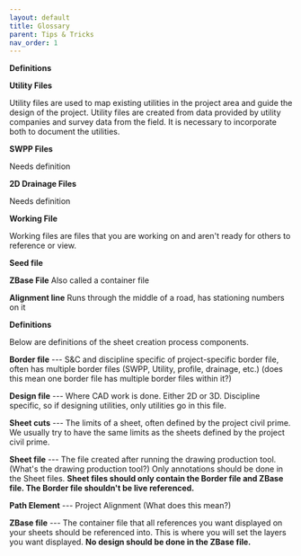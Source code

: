 ```yaml
---
layout: default
title: Glossary
parent: Tips & Tricks
nav_order: 1
---
```


**Definitions**

**Utility Files**

Utility files are used to map existing utilities in the project area and
guide the design of the project. Utility files are created from data
provided by utility companies and survey data from the field. It is
necessary to incorporate both to document the utilities.

**SWPP Files**

Needs definition

**2D Drainage Files**

Needs definition

**Working File**

Working files are files that you are working on and aren't ready for
others to reference or view.

**Seed file**

**ZBase File**
Also called a container file

**Alignment line**
Runs through the middle of a road, has stationing numbers on it

**Definitions**

Below are definitions of the sheet creation process components.

**Border file** --- S&C and discipline specific of project-specific
border file, often has multiple border files (SWPP, Utility, profile,
drainage, etc.) (does this mean one border file has multiple border
files within it?)

**Design file** --- Where CAD work is done. Either 2D or 3D. Discipline
specific, so if designing utilities, only utilities go in this file.

**Sheet cuts** --- The limits of a sheet, often defined by the project
civil prime. We usually try to have the same limits as the sheets
defined by the project civil prime.

**Sheet file** --- The file created after running the drawing production
tool. (What's the drawing production tool?) Only annotations should be
done in the Sheet files. **Sheet files should only contain the Border
file and ZBase file. The Border file shouldn't be live referenced.**

**Path Element** --- Project Alignment (What does this mean?)

**ZBase file** --- The container file that all references you want
displayed on your sheets should be referenced into. This is where you
will set the layers you want displayed. **No design should be done in
the ZBase file.**
